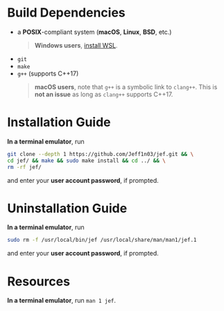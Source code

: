 # Build Dependencies
- a **POSIX**-compliant system (**macOS**, **Linux**, **BSD**, etc.)
    > **Windows users**, [install WSL](https://learn.microsoft.com/en-us/windows/wsl/install).
- `git`
- `make`
- `g++` (supports C++17)
    > **macOS users**, note that `g++` is a symbolic link to `clang++`. This is **not an issue** as long as `clang++` supports C++17.
# Installation Guide
**In a terminal emulator**, run
```sh
git clone --depth 1 https://github.com/Jeff1n03/jef.git && \
cd jef/ && make && sudo make install && cd ../ && \
rm -rf jef/
```
and enter your **user account password**, if prompted.
# Uninstallation Guide
**In a terminal emulator**, run
```sh
sudo rm -f /usr/local/bin/jef /usr/local/share/man/man1/jef.1
```
and enter your **user account password**, if prompted.
# Resources
**In a terminal emulator**, run `man 1 jef`.
